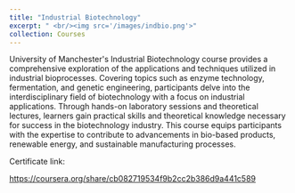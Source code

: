 ```yaml
---
title: "Industrial Biotechnology"
excerpt: " <br/><img src='/images/indbio.png'>"
collection: Courses
---
```



University of Manchester's Industrial Biotechnology course provides a comprehensive exploration of the applications and techniques utilized in industrial bioprocesses. Covering topics such as enzyme technology, fermentation, and genetic engineering, participants delve into the interdisciplinary field of biotechnology with a focus on industrial applications. Through hands-on laboratory sessions and theoretical lectures, learners gain practical skills and theoretical knowledge necessary for success in the biotechnology industry. This course equips participants with the expertise to contribute to advancements in bio-based products, renewable energy, and sustainable manufacturing processes.


Certificate link:

https://coursera.org/share/cb082719534f9b2cc2b386d9a441c589
